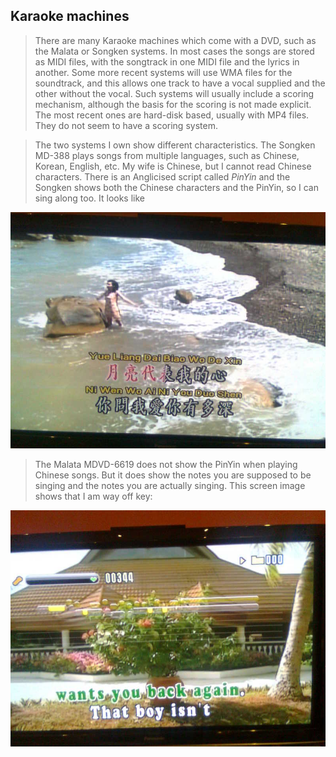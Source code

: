 
##  Karaoke machines 


> There are many Karaoke machines which come with a DVD, such as the Malata
or Songken systems. In most cases the songs are stored as MIDI files,
with the songtrack in one MIDI file and the lyrics in another. Some more
recent systems will use WMA files for the soundtrack, and this allows one
track to have a vocal supplied and the other without the vocal.
Such systems will usually include a scoring mechanism, although the
basis for the scoring is not made explicit.
The most recent ones are hard-disk based, usually with MP4 files.
They do not seem to have a scoring system.


> The two systems I own show different characteristics. The Songken MD-388
plays songs from multiple languages, such as Chinese, Korean, English, etc.
My wife is Chinese, but I cannot read Chinese characters. There is an
Anglicised script called _PinYin_ and the Songken shows both
the Chinese characters and the PinYin, so I can sing along too. It looks
like


![alt text](Image0068-half.jpg)


> The Malata MDVD-6619 does not show the PinYin when playing Chinese songs.
But it does show the notes you are supposed to be singing and the notes you
are actually singing. This screen image shows that I am way off key:


![alt text](Image0069-half.jpg)
